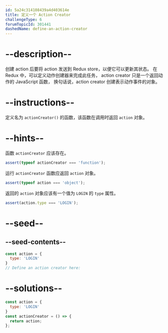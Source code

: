 ```yaml
---
id: 5a24c314108439a4d403614e
title: 定义一个 Action Creator
challengeType: 6
forumTopicId: 301441
dashedName: define-an-action-creator
---
```


# --description--

创建 action 后要将 action 发送到 Redux store，以便它可以更新其状态。 在 Redux 中，可以定义动作创建器来完成此任务， action creator 只是一个返回动作的 JavaScript 函数， 换句话说，action creator 创建表示动作事件的对象。

# --instructions--

定义名为 `actionCreator()` 的函数，该函数在调用时返回 `action` 对象。

# --hints--

函数 `actionCreator` 应该存在。

```js
assert(typeof actionCreator === 'function');
```

运行 `actionCreator` 函数应返回 `action` 对象。

```js
assert(typeof action === 'object');
```

返回的 `action` 对象应该有一个值为 `LOGIN` 的 `type` 属性。

```js
assert(action.type === 'LOGIN');
```

# --seed--

## --seed-contents--

```js
const action = {
  type: 'LOGIN'
}
// Define an action creator here:
```

# --solutions--

```js
const action = {
  type: 'LOGIN'
}
const actionCreator = () => {
  return action;
};
```
